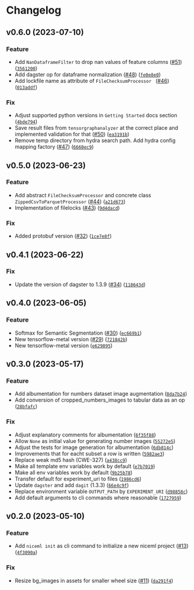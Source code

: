 # Changelog

<!--next-version-placeholder-->

## v0.6.0 (2023-07-10)
### Feature
* Add `NanDataframeFilter` to drop nan values of feature columns ([#51](https://github.com/codecentric-oss/niceml/issues/51)) ([`3561200`](https://github.com/codecentric-oss/niceml/commit/3561200187c4073e2aec4631dd54572bd0686a11))
* Add dagster op for dataframe normalization ([#48](https://github.com/codecentric-oss/niceml/issues/48)) ([`fe0e8e0`](https://github.com/codecentric-oss/niceml/commit/fe0e8e07a3792ae830bddd5cdf904017f67d148b))
* Add lockfile name as attribute of `FileChecksumProcessor ` ([#46](https://github.com/codecentric-oss/niceml/issues/46)) ([`013addf`](https://github.com/codecentric-oss/niceml/commit/013addfdcf3d23de3c025a1e4c95b7c11fd0a0ac))

### Fix
* Adjust supported python versions in `Getting Started` docs section ([`4bde794`](https://github.com/codecentric-oss/niceml/commit/4bde794d881d9c1c397d86a61bb040e1f96cbec8))
* Save result files from `tensorgraphanalyzer` at the correct place and implemented validation for that ([#50](https://github.com/codecentric-oss/niceml/issues/50)) ([`ea3191b`](https://github.com/codecentric-oss/niceml/commit/ea3191b3c0fc31d7e435b30a74c16751c939a3b3))
* Remove temp directory from hydra search path. Add hydra config mapping factory ([#47](https://github.com/codecentric-oss/niceml/issues/47)) ([`6660ec9`](https://github.com/codecentric-oss/niceml/commit/6660ec91484c40fb21fdb3335e1244f24d757923))

## v0.5.0 (2023-06-23)
### Feature
* Add abstract `FileChecksumProcessor` and concrete class `ZippedCsvToParquetProcessor` ([#44](https://github.com/codecentric-oss/niceml/issues/44)) ([`a21d673`](https://github.com/codecentric-oss/niceml/commit/a21d67300705f3f1f4fc1515c567adef74ecfec5))
* Implementation of filelocks ([#43](https://github.com/codecentric-oss/niceml/issues/43)) ([`9d4dacd`](https://github.com/codecentric-oss/niceml/commit/9d4dacd7e9b09a764f45fdf2dc1c5c701dc19535))

### Fix
* Added protobuf version ([#32](https://github.com/codecentric-oss/niceml/issues/32)) ([`1ce7e8f`](https://github.com/codecentric-oss/niceml/commit/1ce7e8f2c25d7ba9035ad13ab7df6753e9746497))

## v0.4.1 (2023-06-22)
### Fix
* Update the version of dagster to 1.3.9 ([#34](https://github.com/codecentric-oss/niceml/issues/34)) ([`118643d`](https://github.com/codecentric-oss/niceml/commit/118643d5742d189ba414d34080897390939cfd24))

## v0.4.0 (2023-06-05)
### Feature
* Softmax for Semantic Segmentation ([#30](https://github.com/codecentric-oss/niceml/issues/30)) ([`ec669b1`](https://github.com/codecentric-oss/niceml/commit/ec669b1bd9cf1c8e355707fcec75d3e1dcb50bde))
* New tensorflow-metal version ([#29](https://github.com/codecentric-oss/niceml/issues/29)) ([`721842b`](https://github.com/codecentric-oss/niceml/commit/721842b2f656fe200634290015dad721aab05a61))
* New tensorflow-metal version ([`e629895`](https://github.com/codecentric-oss/niceml/commit/e629895a8012edb7520c6d816e1dc961a46b621d))

## v0.3.0 (2023-05-17)
### Feature
* Add albumentation for numbers dataset  image augmentation ([`8da7b24`](https://github.com/codecentric-oss/niceml/commit/8da7b248bc6691c05da54758aae4974f39ff9fe8))
* Add conversion of cropped_numbers_images to tabular data as an op ([`28bfafc`](https://github.com/codecentric-oss/niceml/commit/28bfafc58d53ac766a318056a751ab1b461d79fd))

### Fix
* Adjust explanatory comments for albumentation ([`6f35f88`](https://github.com/codecentric-oss/niceml/commit/6f35f882645ca1e11d0815dba9fd1b5b13a0c94d))
* Allow `None` as initial value for generating number images ([`55272e5`](https://github.com/codecentric-oss/niceml/commit/55272e55ec26cafddbed69172188c0a0779bda56))
* Adjust the tests for image generation for albumentation ([`6db814c`](https://github.com/codecentric-oss/niceml/commit/6db814cf157657cbddee172b78d966dfd64d1345))
* Improvements that for eacht subset a row is written ([`5982ae3`](https://github.com/codecentric-oss/niceml/commit/5982ae3a715410ea1b354bd3891aefd7840c309f))
* Replace weak md5 hash (CWE-327) ([`a438cc9`](https://github.com/codecentric-oss/niceml/commit/a438cc932830e39f04666486c2276d5cca57c679))
* Make all template env variables work by default ([`e7b7019`](https://github.com/codecentric-oss/niceml/commit/e7b70193aed4d5d5b6bd23dfc82e3155fbb0f955))
* Make all env variables work by default ([`9b25b78`](https://github.com/codecentric-oss/niceml/commit/9b25b78d69546f18a09e011b2a5fd3b56c4226c9))
* Transfer default for experiment_uri to files ([`1986cd6`](https://github.com/codecentric-oss/niceml/commit/1986cd64586cee07d6ab757175a304230dcab2cf))
* Update `dagster` and add `dagit` (1.3.3) ([`66e4c9f`](https://github.com/codecentric-oss/niceml/commit/66e4c9f678a0b0f7adc3267c8cecff9b3596ab32))
* Replace environment variable `OUTPUT_PATH` by `EXPERIMENT_URI` ([`d98858c`](https://github.com/codecentric-oss/niceml/commit/d98858c0fbd82fa66761a88aa06f58f730cb5e55))
* Add default arguments to cli commands where reasonable ([`1727959`](https://github.com/codecentric-oss/niceml/commit/17279597b2888b3aea85d0983c7b26712c404393))

## v0.2.0 (2023-05-10)
### Feature
* Add `niceml init` as cli command to initialize a new niceml project ([#13](https://github.com/codecentric-oss/niceml/issues/13)) ([`4f3090a`](https://github.com/codecentric-oss/niceml/commit/4f3090acbc68db2d63f3d42ce7a20aa64f229643))

### Fix
* Resize bg_images in assets for smaller wheel size ([#11](https://github.com/codecentric-oss/niceml/issues/11)) ([`da291f4`](https://github.com/codecentric-oss/niceml/commit/da291f4c230fa5a186f441432596e26eac4460fb))
